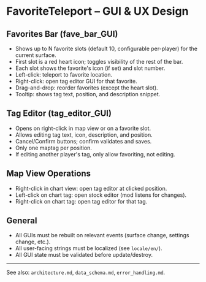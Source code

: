 # FavoriteTeleport – GUI & UX Design

## Favorites Bar (fave_bar_GUI)
- Shows up to N favorite slots (default 10, configurable per-player) for the current surface.
- First slot is a red heart icon; toggles visibility of the rest of the bar.
- Each slot shows the favorite's icon (if set) and slot number.
- Left-click: teleport to favorite location.
- Right-click: open tag editor GUI for that favorite.
- Drag-and-drop: reorder favorites (except the heart slot).
- Tooltip: shows tag text, position, and description snippet.

## Tag Editor (tag_editor_GUI)
- Opens on right-click in map view or on a favorite slot.
- Allows editing tag text, icon, description, and position.
- Cancel/Confirm buttons; confirm validates and saves.
- Only one maptag per position.
- If editing another player's tag, only allow favoriting, not editing.

## Map View Operations
- Right-click in chart view: open tag editor at clicked position.
- Left-click on chart tag: open stock editor (mod listens for changes).
- Right-click on chart tag: open tag editor for that tag.

## General
- All GUIs must be rebuilt on relevant events (surface change, settings change, etc.).
- All user-facing strings must be localized (see `locale/en/`).
- All GUI state must be validated before update/destroy.

---

See also: `architecture.md`, `data_schema.md`, `error_handling.md`.
